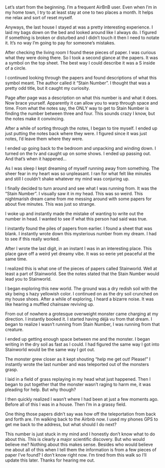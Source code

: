 Let’s start from the beginning. I’m a frequent AirBnB user. Even when I’m in my home town, I try to at least stay at one to two places a month. It helps me relax and sort of reset myself.

Anyways, the last house I stayed at was a pretty interesting experience. I laid my bags down on the bed and looked around like I always do. I figured if something is broken or disturbed and I didn’t touch it then I need to notate it. It’s no way I’m going to pay for someone’s mistakes.

After checking the living room I found these pieces of paper. I was curious what they were doing there. So I took a second glance at the papers. It was a symbol on the top sheet. The best way I could describe it was a S inside of a circle.

I continued looking through the papers and found descriptions of what this symbol meant. The author called it “Stain Number”. I thought that was a pretty odd title, but it caught my curiosity. 

Page after page was a description on what this number is and what it does. Now brace yourself. Apparently it can allow you to warp through space and time. From what the notes say, the ONLY way to get to Stain Number is finding the number between three and four. This sounds crazy I know, but the notes make it convincing.

After a while of sorting through the notes, I began to tire myself. I ended up just putting the notes back where they were. I figured since it was just notes, I’d leave them where they were. 

I ended up going back to the bedroom and unpacking and winding down. I turned on the tv and caught up on some shows. I ended up passing out. And that’s when it happened…

As I was sleep I kept dreaming of myself running away from something. The sheer fear in my heart was so unpleasant. I ran for what felt like minutes and still I couldn’t shake whatever my mind was conjuring up. 

I finally decided to turn around and see what I was running from. It was the “Stain Number”. I visually saw it in my head. This was so weird. This nightmarish dream came from me messing around with some papers for about five minutes. This was just so strange.

I woke up and instantly made the mistake of wanting to write out the number in head. I wanted to see if what this person had said was true.

I instantly found the piles of papers from earlier. I found a sheet that was blank. I instantly wrote down this mysterious number from my dream. I had to see if this really worked.

After I wrote the last digit, in an instant I was in an interesting place. This place gave off a weird yet dreamy vibe. It was so eerie yet peaceful at the same time.

I realized this is what one of the pieces of papers called Stainworld. Well at least a part of Stainworld. See the notes stated that  the Stain Number would lead you to Stainworld.

I began exploring this new world. The ground was a dry redish soil with the sky being s hazy yellowish color. I continued on as the dry soil crunched on my house shoes. After a while of exploring, I heard a bizarre noise. It was like hearing a muffled chainsaw reviving up.

From out of nowhere a grotesque overweight monster came charging at my direction. I instantly booked it. I started having déjà vu from that dream. I began to realize I wasn’t running from Stain Number, I was running from that creature.

I ended up getting enough space between me and the monster. I began writing in the dry soil as fast as I could. I had figured the same way I got into Stainworld would be the same way I got out.

The monster grew closer as it kept shouting “help me get out! Please!” I instantly wrote the last number and was teleported out of the monsters grasp.

I laid in a field of grass replaying in my head what just happened. Then I began to put together that the monster wasn’t raging to harm me, it was pleading for help. But why though?

I then quickly realized I wasn’t where I had been at just a few moments ago. Before all of this I was in a house. Then I’m in a grassy field.

One thing those papers didn’t say was how off the teleportation from back and forth are. I’m walking back to the Airbnb now. I used my phones GPS to get me back to the address, but what should I do next? 

This number is just stuck in my mind and I honestly don’t know what to do about this. This is clearly a major scientific discovery. But who would believe me? Nothing about this makes sense. Besides who would believe me about all of this when I tell them the information is from a few pieces of paper I’ve found? I don’t know right now. I’m tired from this walk so I’ll update this later. Thanks for hearing me out.